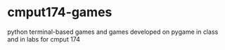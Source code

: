 # cmput174-games

python terminal-based games and games developed on pygame in class and in labs for cmput 174
